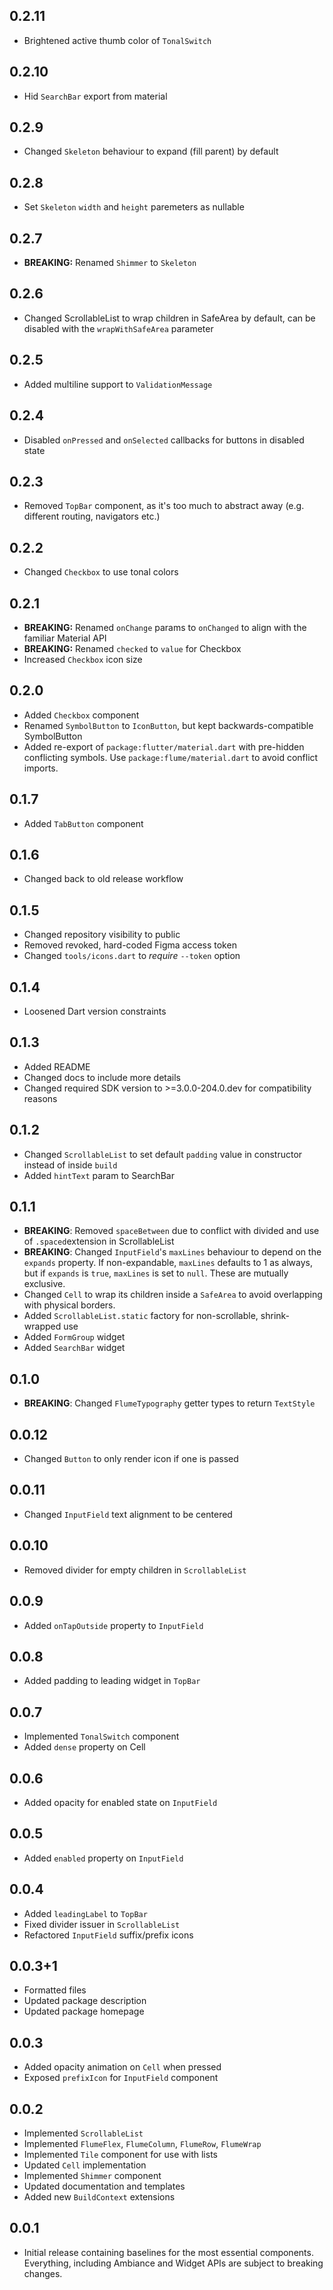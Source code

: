 ## 0.2.11

* Brightened active thumb color of `TonalSwitch`

## 0.2.10

* Hid `SearchBar` export from material

## 0.2.9

* Changed `Skeleton` behaviour to expand (fill parent) by default

## 0.2.8

* Set `Skeleton` `width` and `height` paremeters as nullable

## 0.2.7

* **BREAKING:** Renamed `Shimmer` to `Skeleton`

## 0.2.6

* Changed ScrollableList to wrap children in SafeArea by default, can be disabled with the `wrapWithSafeArea` parameter

## 0.2.5

* Added multiline support to `ValidationMessage`

## 0.2.4

* Disabled `onPressed` and `onSelected` callbacks for buttons in disabled state

## 0.2.3

* Removed `TopBar` component, as it's too much to abstract away (e.g. different routing, navigators etc.)

## 0.2.2

* Changed `Checkbox` to use tonal colors

## 0.2.1

* **BREAKING:** Renamed `onChange` params to `onChanged` to align with the familiar Material API
* **BREAKING:** Renamed `checked` to `value` for Checkbox
* Increased `Checkbox` icon size

## 0.2.0

* Added `Checkbox` component
* Renamed `SymbolButton` to `IconButton`, but kept backwards-compatible SymbolButton
* Added re-export of `package:flutter/material.dart` with pre-hidden conflicting symbols. Use `package:flume/material.dart` to avoid conflict imports.

## 0.1.7

* Added `TabButton` component

## 0.1.6

* Changed back to old release workflow

## 0.1.5

* Changed repository visibility to public
* Removed revoked, hard-coded Figma access token
* Changed `tools/icons.dart` to _require_ `--token` option

## 0.1.4

* Loosened Dart version constraints

## 0.1.3

* Added README
* Changed docs to include more details
* Changed required SDK version to >=3.0.0-204.0.dev for compatibility reasons

## 0.1.2

* Changed `ScrollableList` to set default `padding` value in constructor instead of inside `build`
* Added `hintText` param to SearchBar

## 0.1.1

* **BREAKING**: Removed `spaceBetween` due to conflict with divided and use of `.spaced`extension in ScrollableList
* **BREAKING**: Changed `InputField`'s `maxLines` behaviour to depend on the `expands` property. If non-expandable, `maxLines` defaults to 1 as always, but if `expands` is `true`, `maxLines` is set to `null`. These are mutually exclusive.
* Changed `Cell` to wrap its children inside a `SafeArea` to avoid overlapping with physical borders.
* Added `ScrollableList.static` factory for non-scrollable, shrink-wrapped use
* Added `FormGroup` widget
* Added `SearchBar` widget

## 0.1.0

* **BREAKING**: Changed `FlumeTypography` getter types to return `TextStyle`

## 0.0.12

* Changed `Button` to only render icon if one is passed

## 0.0.11

* Changed `InputField` text alignment to be centered

## 0.0.10

* Removed divider for empty children in `ScrollableList`

## 0.0.9

* Added `onTapOutside` property to `InputField`

## 0.0.8

* Added padding to leading widget in `TopBar`

## 0.0.7

* Implemented `TonalSwitch` component
* Added `dense` property on Cell

## 0.0.6

* Added opacity for enabled state on `InputField`

## 0.0.5

* Added `enabled` property on `InputField`

## 0.0.4

* Added `leadingLabel` to `TopBar`
* Fixed divider issuer in `ScrollableList`
* Refactored `InputField` suffix/prefix icons

## 0.0.3+1

* Formatted files
* Updated package description
* Updated package homepage

## 0.0.3

* Added opacity animation on `Cell` when pressed
* Exposed `prefixIcon` for `InputField` component

## 0.0.2

* Implemented `ScrollableList`
* Implemented `FlumeFlex`, `FlumeColumn`, `FlumeRow`, `FlumeWrap`
* Implemented `Tile` component for use with lists
* Updated `Cell` implementation
* Implemented `Shimmer` component
* Updated documentation and templates
* Added new `BuildContext` extensions

## 0.0.1

* Initial release containing baselines for the most essential components. Everything, including Ambiance and Widget APIs are subject to breaking changes.
